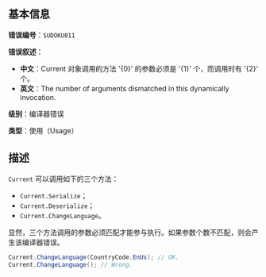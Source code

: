## 基本信息

**错误编号**：`SUDOKU011`

**错误叙述**：

* **中文**：Current 对象调用的方法 '{0}' 的参数必须是 '{1}' 个，而调用时有 '{2}' 个。
* **英文**：The number of arguments dismatched in this dynamically invocation.

**级别**：编译器错误

**类型**：使用（Usage）

## 描述

`Current` 可以调用如下的三个方法：

* `Current.Serialize`；
* `Current.Deserialize`；
* `Current.ChangeLanguage`。

显然，三个方法调用的参数必须匹配才能参与执行。如果参数个数不匹配，则会产生该编译器错误。

```csharp
Current.ChangeLanguage(CountryCode.EnUs); // OK.
Current.ChangeLanguage(); // Wrong.
```